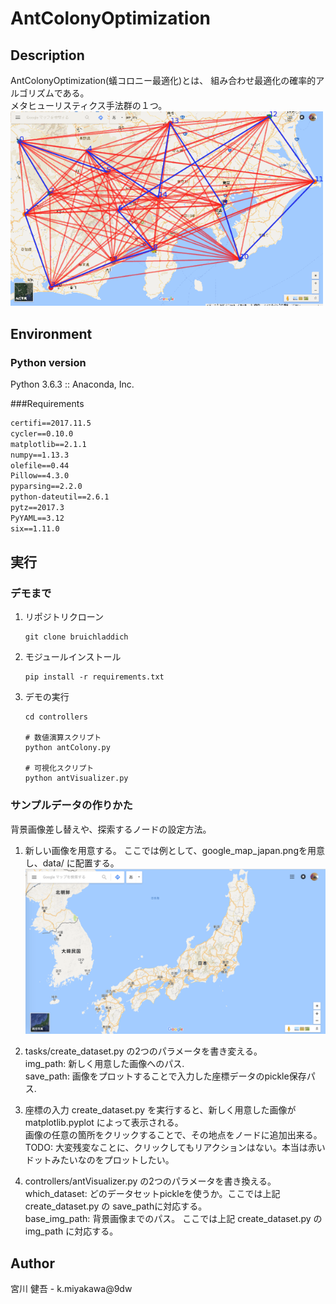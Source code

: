 # AntColonyOptimization
## Description
AntColonyOptimization(蟻コロニー最適化)とは、
組み合わせ最適化の確率的アルゴリズムである。  
メタヒューリスティクス手法群の１つ。  
<img src="data/aco_demo.gif" width=500>

## Environment
### Python version
Python 3.6.3 :: Anaconda, Inc.

###Requirements
```requirements.txt
certifi==2017.11.5
cycler==0.10.0
matplotlib==2.1.1
numpy==1.13.3
olefile==0.44
Pillow==4.3.0
pyparsing==2.2.0
python-dateutil==2.6.1
pytz==2017.3
PyYAML==3.12
six==1.11.0
```

## 実行
### デモまで
1. リポジトリクローン
    ```terminal
    git clone bruichladdich
    ```
1. モジュールインストール
    ```terminal
    pip install -r requirements.txt
    ```
1. デモの実行
    ```terminal
    cd controllers

    # 数値演算スクリプト
    python antColony.py

    # 可視化スクリプト
    python antVisualizer.py
    ```

### サンプルデータの作りかた
背景画像差し替えや、探索するノードの設定方法。
1. 新しい画像を用意する。
    ここでは例として、google_map_japan.pngを用意し、data/ に配置する。
    <img src="data/google_map_japan.png" width=500>

1. tasks/create_dataset.py の2つのパラメータを書き変える。  
    img_path: 新しく用意した画像へのパス.  
    save_path: 画像をプロットすることで入力した座標データのpickle保存パス.

1. 座標の入力
    create_dataset.py を実行すると、新しく用意した画像がmatplotlib.pyplot によって表示される。  
    画像の任意の箇所をクリックすることで、その地点をノードに追加出来る。  
    TODO: 大変残変なことに、クリックしてもリアクションはない。本当は赤いドットみたいなのをプロットしたい。

1. controllers/antVisualizer.py の2つのパラメータを書き換える。  
    which_dataset: どのデータセットpickleを使うか。ここでは上記 create_dataset.py の save_pathに対応する。  
    base_img_path: 背景画像までのパス。 ここでは上記 create_dataset.py の img_path に対応する。

## Author
宮川 健吾 - k.miyakawa@9dw
